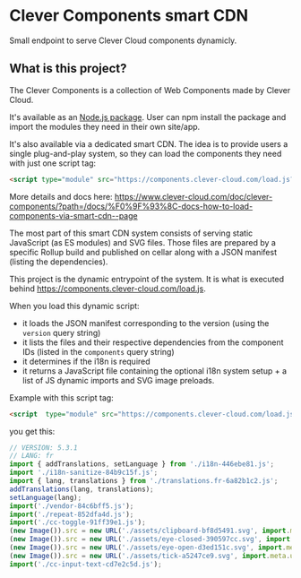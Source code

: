 # Clever Components smart CDN

Small endpoint to serve Clever Cloud components dynamicly.

## What is this project?

The Clever Components is a collection of Web Components made by Clever Cloud.

It's available as an [Node.js package](https://www.npmjs.com/package/@clevercloud/components).
User can npm install the package and import the modules they need in their own site/app.

It's also available via a dedicated smart CDN.
The idea is to provide users a single plug-and-play system, so they can load the components they need with just one script tag:

```html
<script type="module" src="https://components.clever-cloud.com/load.js?version=5&lang=fr&components=cc-toggle,cc-beta"></script>
```

More details and docs here: https://www.clever-cloud.com/doc/clever-components/?path=/docs/%F0%9F%93%8C-docs-how-to-load-components-via-smart-cdn--page

The most part of this smart CDN system consists of serving static JavaScript (as ES modules) and SVG files.
Those files are prepared by a specific Rollup build and published on cellar along with a JSON manifest (listing the dependencies).

This project is the dynamic entrypoint of the system.
It is what is executed behind https://components.clever-cloud.com/load.js.

When you load this dynamic script:

* it loads the JSON manifest corresponding to the version (using the `version` query string)
* it lists the files and their respective dependencies from the component IDs (listed in the `components` query string)
* it determines if the i18n is required
* it returns a JavaScript file containing the optional i18n system setup + a list of JS dynamic imports and SVG image preloads.

Example with this script tag:

```html
<script  type="module" src="https://components.clever-cloud.com/load.js?version=5&lang=fr&components=cc-toggle,cc-input-text"></script>
```

you get this:

```js
// VERSION: 5.3.1
// LANG: fr
import { addTranslations, setLanguage } from './i18n-446ebe81.js';
import './i18n-sanitize-84b9c15f.js';
import { lang, translations } from './translations.fr-6a82b1c2.js';
addTranslations(lang, translations);
setLanguage(lang);
import('./vendor-84c6bff5.js');
import('./repeat-852dfa4d.js');
import('./cc-toggle-91ff39e1.js');
(new Image()).src = new URL('./assets/clipboard-bf8d5491.svg', import.meta.url);
(new Image()).src = new URL('./assets/eye-closed-390597cc.svg', import.meta.url);
(new Image()).src = new URL('./assets/eye-open-d3ed151c.svg', import.meta.url);
(new Image()).src = new URL('./assets/tick-a5247ce9.svg', import.meta.url);
import('./cc-input-text-cd7e2c5d.js');
```
